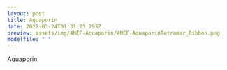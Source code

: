 ```yaml
---
layout: post
title: Aquaporin
date: 2022-03-24T01:31:23.793Z
preview: assets/img/4NEF-Aquaporin/4NEF-AquaporinTetramer_Ribbon.png
modelfile: " "
---
```

Aquaporin

